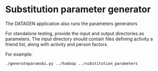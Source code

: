 # Substitution parameter generator

The DATAGEN application also runs the parameters generators

For standalone testing, provide the input and output directories as parameters. The input directory should contain files defining activity a friend list, along with activity and person factors.

For example:

```bash
./generateparamsbi.py ../hadoop ../substitution_parameters
```
